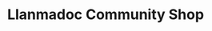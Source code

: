 ---
title: "Llanmadoc Community Shop"
url: /llanmadoc/llanmadoc-community-shop/
shop: convenience
---